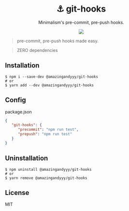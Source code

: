 <h1 align="center">
⚓ git-hooks
</h1>
<p align="center">
Minimalism's pre-commit, pre-push hooks.
</p>

<p align="center">
   <a href="https://github.com/amazingandyyy/git-hooks/blob/master/LICENSE">
      <img src="https://img.shields.io/badge/License-MIT-green.svg" />
   </a>
</p>

> pre-commit, pre-push hooks made easy.

> ZERO dependencies

## Installation

```shell
$ npm i --save-dev @amazingandyyy/git-hooks
# or
$ yarn add --dev @amazingandyyy/git-hooks
```

## Config

package.json

```json
{
   "git-hooks": {
      "precommit": "npm run test",
      "prepush": "npm run test"
   }
}
```

## Uninstallation

```shell
$ npm uninstall @amazingandyyy/git-hooks
# or
$ yarn remove @amazingandyyy/git-hooks
```

## License

MIT
